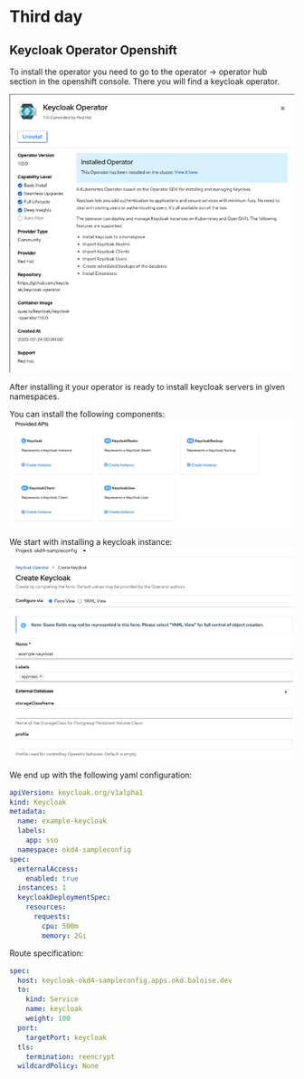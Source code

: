 # Third day

## Keycloak Operator Openshift

To install the operator you need to go to the operator -> operator hub section in the openshift console. There you will find a keycloak operator.

![operator1](img/keycloak-operator-1.png)

After installing it your operator is ready to install keycloak servers in given namespaces.

You can install the following components:
![operator2](img/keycloak-operator-2.png)

We start with installing a keycloak instance:
![operator3](img/keycloak-operator-3.png)

We end up with the following yaml configuration:
```yaml
apiVersion: keycloak.org/v1alpha1
kind: Keycloak
metadata:
  name: example-keycloak
  labels:
    app: sso
  namespace: okd4-sampleconfig
spec:
  externalAccess:
    enabled: true
  instances: 1
  keycloakDeploymentSpec:
    resources:
      requests:
        cpu: 500m
        memory: 2Gi
```

Route specification:

```yaml
spec:
  host: keycloak-okd4-sampleconfig.apps.okd.baloise.dev
  to:
    kind: Service
    name: keycloak
    weight: 100
  port:
    targetPort: keycloak
  tls:
    termination: reencrypt
  wildcardPolicy: None
```


